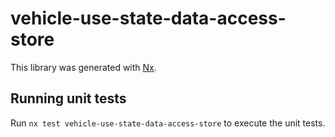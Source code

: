 # vehicle-use-state-data-access-store

This library was generated with [Nx](https://nx.dev).

## Running unit tests

Run `nx test vehicle-use-state-data-access-store` to execute the unit tests.
